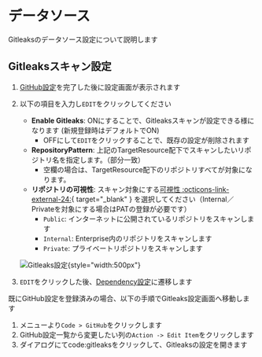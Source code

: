 # データソース

Gitleaksのデータソース設定について説明します

## Gitleaksスキャン設定

1. [GitHub設定](github_setting.md#githubリポジトリの設定)を完了した後に設定画面が表示されます
2. 以下の項目を入力し`EDIT`をクリックしてください
    - **Enable Gitleaks**: ONにすることで、Gitleaksスキャンが設定できる様になります (新規登録時はデフォルトでON)
        - OFFにして`EDIT`をクリックすることで、既存の設定が削除されます
    - **RepositoryPattern**: 上記のTargetResource配下でスキャンしたいリポジトリ名を指定します。（部分一致）
        - 空欄の場合は、TargetResource配下のリポジトリすべてが対象になります。
    - **リポジトリの可視性**: スキャン対象にする[可視性 :octicons-link-external-24:](https://docs.github.com/en/github/creating-cloning-and-archiving-repositories/about-repository-visibility){ target="_blank" } を選択してください（Internal／Privateを対象にする場合はPATの登録が必要です）
        - `Public`: インターネットに公開されているリポジトリをスキャンします
        - `Internal`: Enterprise内のリポジトリをスキャンします
        - `Private`: プライベートリポジトリをスキャンします

    ![Gitleaks設定](/img/code/gitleaks_setting.png){style="width:500px"}

3. `EDIT`をクリックした後、[Dependency設定](dependency_datasource.md)に遷移します

既にGitHub設定を登録済みの場合、以下の手順でGitleaks設定画面へ移動します

1. メニューより`Code > GitHub`をクリックします
2. GitHub設定一覧から変更したい列の`Action -> Edit Item`をクリックします
3. ダイアログにてcode:gitleaksをクリックして、Gitleaksの設定を開きます

